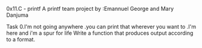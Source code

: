 0x11.C - printf
A printf team project by :Emannuel George and Mary Danjuma

Task 0.I'm not going anywhere .you can print that wherever you want to .I'm here and i'm a spur for life
Write a function that produces output according to a format.
